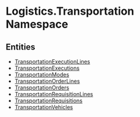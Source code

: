 ﻿---
uid: Logistics.Transportation
---
# Logistics.Transportation Namespace

## Entities
- [TransportationExecutionLines](Logistics.Transportation.TransportationExecutionLines.md)  
- [TransportationExecutions](Logistics.Transportation.TransportationExecutions.md)  
- [TransportationModes](Logistics.Transportation.TransportationModes.md)  
- [TransportationOrderLines](Logistics.Transportation.TransportationOrderLines.md)  
- [TransportationOrders](Logistics.Transportation.TransportationOrders.md)  
- [TransportationRequisitionLines](Logistics.Transportation.TransportationRequisitionLines.md)  
- [TransportationRequisitions](Logistics.Transportation.TransportationRequisitions.md)  
- [TransportationVehicles](Logistics.Transportation.TransportationVehicles.md)  

